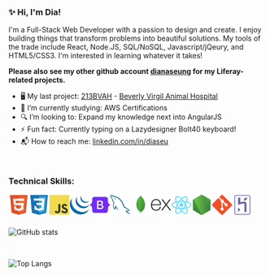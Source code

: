 ### ✨ Hi, I'm Dia!

I'm a Full-Stack Web Developer with a passion to design and create.  I enjoy building things that transform problems into beautiful solutions. My tools of the trade include React, Node.JS, SQL/NoSQL, Javascript/jQeury, and HTML5/CSS3. I'm interested in learning whatever it takes!

<b>Please also see my other github account <a href="https://github.com/dianaseung">dianaseung</a> for my Liferay-related projects.</b>

- 🖥️ My last project: <a href="https://github.com/diaseu/213bvah">213BVAH</a> - <a href="https://www.213bvah.com/">Beverly Virgil Animal Hospital</a>
- 🌱 I’m currently studying: AWS Certifications
- 🔍 I’m looking to: Expand my knowledge next into AngularJS
- ⚡ Fun fact: Currently typing on a Lazydesigner Bolt40 keyboard!
- 📬 How to reach me: <a href="https://www.linkedin.com/in/diaseu">linkedin.com/in/diaseu</a>

<br>

### Technical Skills:
<img align="left" alt="HTML5" width="40px" src="https://github.com/devicons/devicon/blob/master/icons/html5/html5-original.svg">
<img align="left" alt="CSS3" width="40px" src="https://github.com/devicons/devicon/blob/master/icons/css3/css3-original.svg">
<img align="left" alt="JavaScript" width="40px" src="https://github.com/devicons/devicon/blob/master/icons/javascript/javascript-original.svg">
<img align="left" alt="JQuery" width="40px" src="https://github.com/devicons/devicon/blob/master/icons/jquery/jquery-original.svg">
<img align="left" alt="Bootstrap" width="40px" src="https://github.com/devicons/devicon/blob/master/icons/bootstrap/bootstrap-plain.svg">
<img align="left" alt="MySQL" width="40px" src="https://github.com/devicons/devicon/blob/master/icons/mysql/mysql-original.svg">
<img align="left" alt="MongoDB" width="40px" src="https://github.com/devicons/devicon/blob/master/icons/mongodb/mongodb-original.svg">
<img align="left" alt="Express" width="40px" src="https://github.com/devicons/devicon/blob/master/icons/express/express-original.svg">
<img align="left" alt="React" width="40px" src="https://github.com/devicons/devicon/blob/master/icons/react/react-original.svg">
<img align="left" alt="Node" width="40px" src="https://github.com/devicons/devicon/blob/master/icons/nodejs/nodejs-original.svg">
<img align="left" alt="Git" width="40px" src="https://github.com/devicons/devicon/blob/master/icons/git/git-original.svg">
<img align="left" alt="Heroku" width="40px" src="https://github.com/devicons/devicon/blob/master/icons/heroku/heroku-original.svg">

<br><br><br>

![GitHub stats](https://github-readme-stats.vercel.app/api?username=diaseu)

<br>

![Top Langs](https://github-readme-stats.vercel.app/api/top-langs/?username=diaseu&layout=compact)
